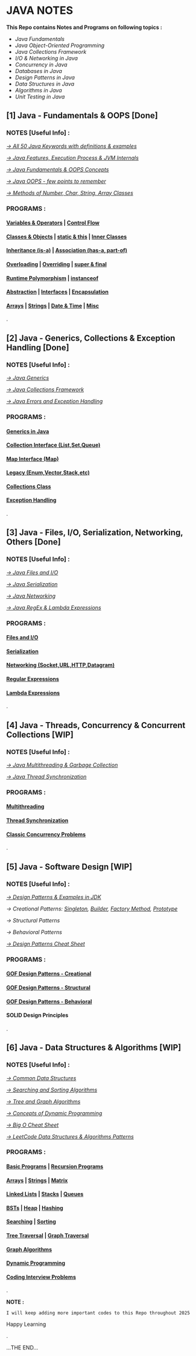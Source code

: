 # JAVA NOTES

**This Repo contains Notes and Programs on following topics :**
- *Java Fundamentals*
- *Java Object-Oriented Programming*
- *Java Collections Framework*
- *I/O & Networking in Java*
- *Concurrency in Java*
- *Databases in Java*
- *Design Patterns in Java*
- *Data Structures in Java*
- *Algorithms in Java*
- *Unit Testing in Java*


## [1] Java - Fundamentals & OOPS [Done]
### NOTES [Useful Info] :

*[-> All 50 Java Keywords with definitions & examples](_notes_java/java_keywords)*

*[-> Java Features, Execution Process & JVM Internals](_notes_java/java_how_it_works)*

*[-> Java Fundamentals & OOPS Concepts](_notes_java/java_basics_and_oops)*

*[-> Java OOPS - few points to remember](_notes_java/java_oops_rules)*

*[-> Methods of Number, Char, String, Array Classes](_notes_java/java_important_methods)*

### PROGRAMS :
#### [Variables & Operators](_programs_java/java_basicsI_and_oops/variables_and_operators) | [Control Flow](_programs_java/java_basicsI_and_oops/control_flow) 

#### [Classes & Objects](_programs_java/java_basicsI_and_oops/class_and_object) | [static & this](_programs_java/java_basicsI_and_oops/static_and_this) | [Inner Classes](_programs_java/java_basicsI_and_oops/inner_class)

#### [Inheritance (is-a)](_programs_java/java_basicsI_and_oops/inheritance) | [Association (has-a, part-of)](_programs_java/java_basicsI_and_oops/association)

#### [Overloading](_programs_java/java_basicsI_and_oops/method_overloading) | [Overriding](_programs_java/java_basicsI_and_oops/method_overriding) | [super & final](_programs_java/java_basicsI_and_oops/super_and_final)

#### [Runtime Polymorphism](_programs_java/java_basicsI_and_oops/runtime_polymorphism) | [instanceof](_programs_java/java_basicsI_and_oops/instanceof)

#### [Abstraction](_programs_java/java_basicsI_and_oops/abstraction) | [Interfaces](_programs_java/java_basicsI_and_oops/interfaces) | [Encapsulation](_programs_java/java_basicsI_and_oops/encapsulation)

#### [Arrays](_programs_java/java_basicsI_and_oops/arrays) | [Strings](_programs_java/java_basicsI_and_oops/strings) | [Date & Time](_programs_java/java_basicsI_and_oops/date_time) | [Misc](_programs_java/java_basicsI_and_oops/miscellaneous)

.

## [2] Java - Generics, Collections & Exception Handling [Done]
### NOTES [Useful Info] :
*[-> Java Generics](_notes_java/java_generics)*

*[-> Java Collections Framework](_notes_java/java_collections)*

*[-> Java Errors and Exception Handling](_notes_java/java_exceptions)*

### PROGRAMS :
#### [Generics in Java](_programs_java/java_basicsII_and_collections/generics)

#### [Collection Interface (List,Set,Queue)](_programs_java/java_basicsII_and_collections/collection_interface)

#### [Map Interface (Map)](_programs_java/java_basicsII_and_collections/map_interface)

#### [Legacy (Enum,Vector,Stack,etc)](_programs_java/java_basicsII_and_collections/legacy_ds)

#### [Collections Class](_programs_java/java_basicsII_and_collections/collections_class)

#### [Exception Handling](_programs_java/java_basicsII_and_collections/exceptions)

.

## [3] Java - Files, I/O, Serialization, Networking, Others [Done]
### NOTES [Useful Info] :
*[-> Java Files and I/O](_notes_java/java_input_output)*

*[-> Java Serialization](_notes_java/java_serialization)*

*[-> Java Networking](_notes_java/java_networking)*

*[-> Java RegEx & Lambda Expressions](_notes_java/java_regex_and_lambda)*

### PROGRAMS :
#### [Files and I/O](_programs_java/java_io_networking/input_output)

#### [Serialization](_programs_java/java_io_networking/serialization)

#### [Networking (Socket,URL,HTTP,Datagram)](_programs_java/java_io_networking/networking)

#### [Regular Expressions](_programs_java/java_misc_advanced_concepts/regex)

#### [Lambda Expressions](_programs_java/java_misc_advanced_concepts/lambda)

.

## [4] Java - Threads, Concurrency & Concurrent Collections [WIP]

### NOTES [Useful Info] :
*[-> Java Multithreading & Garbage Collection](_notes_java/java_multithreading)*

*[-> Java Thread Synchronization](_notes_java/java_thread_synchronization)*

### PROGRAMS :
#### [Multithreading](_programs_java/java_concurrency/multithreading)

#### [Thread Synchronization](_programs_java/java_concurrency/synchronization)

#### [Classic Concurrency Problems](_programs_java/java_concurrency/classic_problems)

.

## [5] Java - Software Design [WIP]

### NOTES [Useful Info] :
*[-> Design Patterns & Examples in JDK](_notes_others/design_patterns_intro)*

*-> Creational Patterns: [Singleton](https://medium.com/android-saga/design-patterns-in-java-android-singleton-d50afa0c868f), [Builder](https://medium.com/android-saga/design-patterns-in-java-android-builder-c4847dfa50bb), [Factory Method](https://medium.com/android-saga/design-patterns-in-java-android-factory-e194b8338f05), [Prototype](https://medium.com/android-saga/design-patterns-in-java-android-prototype-6577f0c762e1)*

*-> Structural Patterns*

*-> Behavioral Patterns*

*[-> Design Patterns Cheat Sheet](_notes_others/design_patterns_cheatsheet)*

### PROGRAMS :

#### [GOF Design Patterns - Creational](_programs_java/java_design_patterns/gof_creational)

#### [GOF Design Patterns - Structural](_programs_java/java_design_patterns/gof_structural)

#### [GOF Design Patterns - Behavioral](_programs_java/java_design_patterns/gof_behavioral)

#### SOLID Design Principles 

.

## [6] Java - Data Structures & Algorithms [WIP]


### NOTES [Useful Info] :
*[-> Common Data Structures](_notes_others/ds)*

*[-> Searching and Sorting Algorithms](_notes_others/search_sort)*

*[-> Tree and Graph Algorithms](_notes_others/tree_graph)*

*[-> Concepts of Dynamic Programming](_notes_others/dp)*

*[-> Big O Cheat Sheet](_notes_others/bigO)*

*[-> LeetCode Data Structures & Algorithms Patterns](_notes_others/leetcode_dsa_patterns)*

### PROGRAMS :
#### [Basic Programs](_programs_java/java_datastructures_algorithms/basic_programs) | [Recursion Programs](_programs_java/java_datastructures_algorithms/recursion_programs)

#### [Arrays](_programs_java/java_datastructures_algorithms/arrays) | [Strings](_programs_java/java_datastructures_algorithms/strings) | [Matrix](_programs_java/java_datastructures_algorithms/matrix) 

#### [Linked Lists](_programs_java/java_datastructures_algorithms/linked_lists) | [Stacks](_programs_java/java_datastructures_algorithms/stacks) | [Queues](_programs_java/java_datastructures_algorithms/queues) 

#### [BSTs](_programs_java/java_datastructures_algorithms/bst) | [Heap](_programs_java/java_datastructures_algorithms/heap) | [Hashing](_programs_java/java_datastructures_algorithms/hashing) 

#### [Searching](_programs_java/java_datastructures_algorithms/searching) | [Sorting](_programs_java/java_datastructures_algorithms/sorting)

#### [Tree Traversal](_programs_java/java_datastructures_algorithms/tree_traversal) | [Graph Traversal](_programs_java/java_datastructures_algorithms/graph_traversal)

#### [Graph Algorithms](_programs_java/java_datastructures_algorithms/graph_classic_algos)

#### [Dynamic Programming](_programs_java/java_datastructures_algorithms/dynamic_programming)

#### [Coding Interview Problems](leetcode_java_coding)

.



**NOTE :**

    I will keep adding more important codes to this Repo throughout 2025 


   Happy Learning


.


...THE END...
